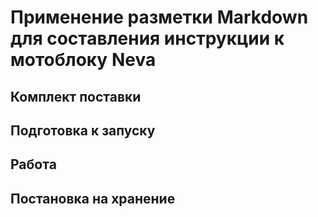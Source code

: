 # Применение разметки Markdown для составления инструкции к мотоблоку **Neva**

## Комплект поставки
## Подготовка к запуску
## Работа
## Постановка на хранение
